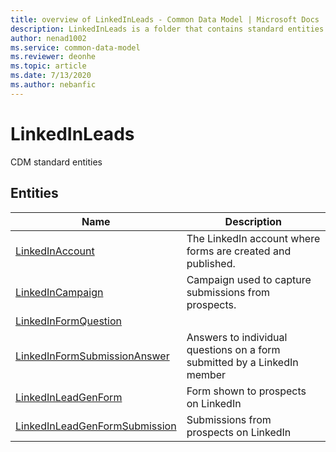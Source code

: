 ```yaml
---
title: overview of LinkedInLeads - Common Data Model | Microsoft Docs
description: LinkedInLeads is a folder that contains standard entities related to the Common Data Model.
author: nenad1002
ms.service: common-data-model
ms.reviewer: deonhe
ms.topic: article
ms.date: 7/13/2020
ms.author: nebanfic
---
```


# LinkedInLeads

CDM standard entities  

## Entities

|Name|Description|
|---|---|
|[LinkedInAccount](LinkedInAccount.md)|The LinkedIn account where forms are created and published.|
|[LinkedInCampaign](LinkedInCampaign.md)|Campaign used to capture submissions from prospects.|
|[LinkedInFormQuestion](LinkedInFormQuestion.md)||
|[LinkedInFormSubmissionAnswer](LinkedInFormSubmissionAnswer.md)|Answers to individual questions on a form submitted by a LinkedIn member|
|[LinkedInLeadGenForm](LinkedInLeadGenForm.md)|Form shown to prospects on LinkedIn|
|[LinkedInLeadGenFormSubmission](LinkedInLeadGenFormSubmission.md)|Submissions from prospects on LinkedIn|
